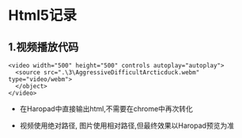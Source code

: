 # Html5记录

## 1.视频播放代码
~~~
<video width="500" height="500" controls autoplay="autoplay">
  <source src=".\3\AggressiveDifficultArcticduck.webm" type="video/webm">
  </object> 
</video>
~~~

- 在Haropad中直接输出html,不需要在chrome中再次转化

- 视频使用绝对路径, 图片使用相对路径,但最终效果以Haropad预览为准


